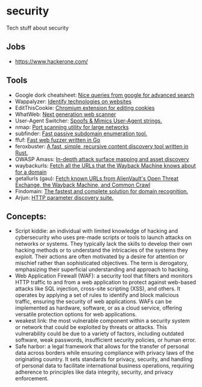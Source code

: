 # security
Tech stuff about security

## Jobs
- https://www.hackerone.com/

## Tools
- Google dork cheatsheet: [Nice queries from google for advanced search](https://gist.github.com/sundowndev/283efaddbcf896ab405488330d1bbc06)
- Wappalyzer: [Identify technologies on websites](https://www.wappalyzer.com/apps/)
- EditThisCookie: [Chromium extension for editing cookies](https://www.editthiscookie.com/)
- WhatWeb: [Next generation web scanner](https://github.com/urbanadventurer/WhatWeb)
- User-Agent Switcher: [Spoofs & Mimics User-Agent strings.](https://chromewebstore.google.com/detail/djflhoibgkdhkhhcedjiklpkjnoahfmg)
- nmap: [Port scanning utility for large networks](https://formulae.brew.sh/formula/nmap)
- subfinder: [Fast passive subdomain enumeration tool.](https://github.com/projectdiscovery/subfinder)
- ffuf: [Fast web fuzzer written in Go](https://github.com/ffuf/ffuf)
- feroxbuster: [A fast, simple, recursive content discovery tool written in Rust.](https://github.com/epi052/feroxbuster)
- OWASP Amass: [In-depth attack surface mapping and asset discovery](https://github.com/owasp-amass/amass)
- waybackurls: [Fetch all the URLs that the Wayback Machine knows about for a domain](https://github.com/tomnomnom/waybackurls)
- getallurls (gau): [Fetch known URLs from AlienVault's Open Threat Exchange, the Wayback Machine, and Common Crawl](https://github.com/lc/gau)
- Findomain: [The fastest and complete solution for domain recognition.](https://github.com/Findomain/Findomain)
- Arjun: [HTTP parameter discovery suite.](https://github.com/s0md3v/Arjun)

## Concepts:

- Script kiddie: an individual with limited knowledge of hacking and cybersecurity who uses pre-made scripts or tools to launch attacks on networks or systems. They typically lack the skills to develop their own hacking methods or to understand the intricacies of the systems they exploit. Their actions are often motivated by a desire for attention or mischief rather than sophisticated objectives. The term is derogatory, emphasizing their superficial understanding and approach to hacking.
- Web Application Firewall (WAF): a security tool that filters and monitors HTTP traffic to and from a web application to protect against web-based attacks like SQL injection, cross-site scripting (XSS), and others. It operates by applying a set of rules to identify and block malicious traffic, ensuring the security of web applications. WAFs can be implemented as hardware, software, or as a cloud service, offering versatile protection options for web applications.
- weakest link: the most vulnerable component within a security system or network that could be exploited by threats or attacks. This vulnerability could be due to a variety of factors, including outdated software, weak passwords, insufficient security policies, or human error.
- Safe harbor: a legal framework that allows for the transfer of personal data across borders while ensuring compliance with privacy laws of the originating country. It sets standards for privacy, security, and handling of personal data to facilitate international business operations, requiring adherence to principles like data integrity, security, and privacy enforcement.
